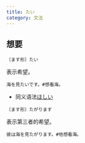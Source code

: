 ```yaml
---
title: たい
category: 文法
---
```


## 想要

`〔ます形〕たい`

表示希望。

```example
海を見たいです。#想看海。
```

- 同义语法[ほしい](hosii)

`〔ます形〕たがります`

表示第三者的希望。

```example
彼は海を見たがります。#他想看海。
```
